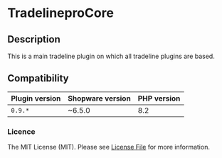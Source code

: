 # TradelineproCore

## Description

This is a main tradeline plugin on which all tradeline plugins are based.

## Compatibility

| Plugin version | Shopware version | PHP version | 
|----------------|------------------|-------------|
| `0.9.*`        | ~6.5.0           | 8.2         |


### Licence
The MIT License (MIT). Please see [License File](LICENSE) for more information.
